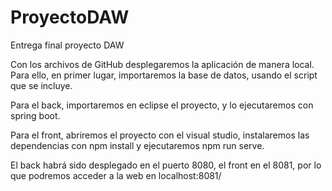 # ProyectoDAW
Entrega final proyecto DAW


Con los archivos de GitHub desplegaremos la aplicación de manera local. Para ello, en primer lugar, importaremos la base de datos, usando el script que se incluye.

Para el back, importaremos en eclipse el proyecto, y lo ejecutaremos con spring boot.

Para el front, abriremos el proyecto con el visual studio, instalaremos las dependencias con npm install y ejecutaremos npm run serve.

El back habrá sido desplegado en el puerto 8080, el front en el 8081, por lo que podremos acceder a la web en localhost:8081/